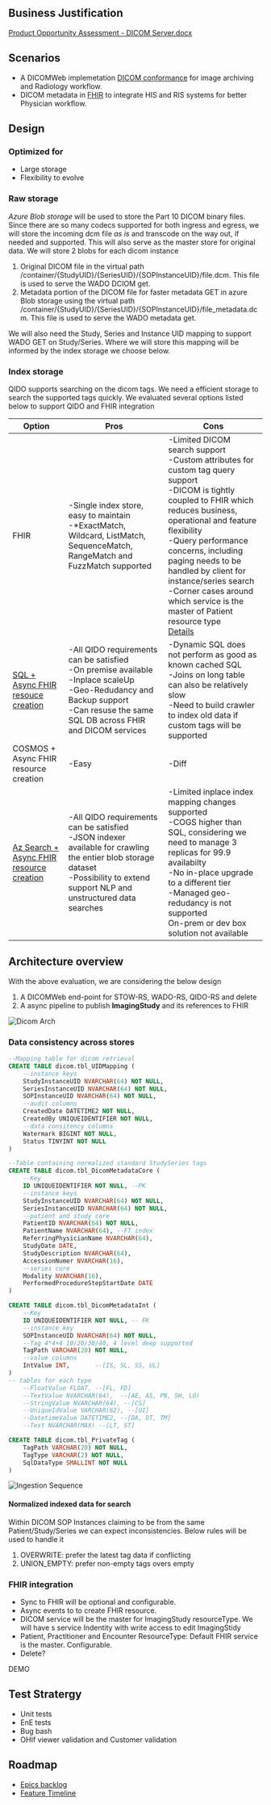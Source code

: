 ## Business Justification
[Product Opportunity Assessment - DICOM Server.docx](https://microsoft-my.sharepoint.com/:w:/p/stborg/EWt_x-xnfb9MozLTjl_-FdoBkUqT5n0w04m2pK7im6I-2A?e=2pEbaO&xsdata=MDR8MDF8U21pdGhhLlNhbGlncmFtYUBtaWNyb3NvZnQuY29tfGE5YWQ0ZTE1Mjg4ZjQyMzA3Yzg0MDhkN2E4MTUyMDIzfDcyZjk4OGJmODZmMTQxYWY5MWFiMmQ3Y2QwMTFkYjQ3fDF8MHw2MzcxNjI2ODA5OTk3NDk2MzB8VW5rbm93bnxUV0ZwYkdac2IzZDhleUpXSWpvaU1DNHdMakF3TURBaUxDSlFJam9pVjJsdU16SWlMQ0pCVGlJNklrMWhhV3dpTENKWFZDSTZNbjA9fC0x&sdata=ZzBJWGY3STlXaE9lL2UyYis4b3lrbWZwb2VZdmRRN2QwMnBrV1UyWVRlcz0%3D)

## Scenarios
- A DICOMWeb implemetation [DICOM conformance](DICOMWev-Conformance.md) for image archiving and Radiology workflow.
- DICOM metadata in [FHIR](https://www.hl7.org/fhir/imagingstudy.html) to integrate HIS and RIS systems for better Physician workflow.

## Design 

### Optimized for
- Large storage
- Flexibility to evolve

### Raw storage
*Azure Blob storage* will be used to store the Part 10 DICOM binary files. Since there are so many codecs supported for both ingress and egress, we will store the incoming dcm file *as is* and transcode on the way out, if needed and supported. This will also serve as the master store for original data. We will store 2 blobs for each dicom instance
1. Original DICOM file in  the virtual path /container/{StudyUID}/{SeriesUID}/{SOPInstanceUID}/file.dcm. This file is used to serve the WADO DCIOM get.
2. Metadata portion of the DICOM file for faster metadata GET in azure Blob storage using the virtual path /container/{StudyUID}/{SeriesUID}/{SOPInstanceUID}/file_metadata.dcm. This file is used to serve the WADO metadata get.

We will also need the Study, Series and Instance UID mapping to support WADO GET on Study/Series. Where we will store this mapping will be informed by the index storage we choose below.

### Index storage
QIDO supports searching on the dicom tags. We need a efficient storage to search the supported tags quickly. We evaluated several options listed below to support QIDO and FHIR integration

Option|Pros|Cons
----------|----------|----------
FHIR| -Single index store, easy to maintain<br/>-*ExactMatch, Wildcard, ListMatch, SequenceMatch, RangeMatch and FuzzMatch supported|-Limited DICOM search support<br/>-Custom attributes for custom tag query support<br/>-DICOM is tightly coupled to FHIR which reduces business, operational and feature flexibility<br/>-Query performance concerns, including paging needs to be handled by client for instance/series search<br/>-Corner cases around which service is the master of Patient resource type<br/>[Details](DicomWev-FHIR-SingleStoreTradeOff.md)|
[SQL + Async FHIR resouce creation](https://microsoft.sharepoint.com/:w:/t/msh/EY8pKt29ueRCijCrHhqBftcB1k1dTH3fiLR0s39xpyVyew)| -All QIDO requirements can be satisfied<br/>-On premise available<br/>-Inplace scaleUp<br/>-Geo-Redudancy and Backup support<br/>-Can resuse the same SQL DB across FHIR and DICOM services|-Dynamic SQL does not perform as good as known cached SQL<br/>-Joins on long table can also be relatively slow<br/>-Need to build crawler to index old data if custom tags will be supported 
COSMOS + Async FHIR resource creation| -Easy|-Diff
[Az Search + Async FHIR resource creation](https://microsoft.sharepoint.com/:w:/t/msh/EY8pKt29ueRCijCrHhqBftcB1k1dTH3fiLR0s39xpyVyew)| -All QIDO requirements can be satisfied<br/>-JSON indexer available for crawling the entier blob storage dataset<br/>-Possibility to extend support NLP and unstructured data searches|-Limited inplace index mapping changes supported<br/>-COGS higher than SQL, considering we need to manage 3 replicas for 99.9 availabilty<br/>-No in-place upgrade to a different tier<br/>-Managed geo-redudancy is not supported<br/>On-prem or dev box solution not available


## Architecture overview
With the above evaluation, we are considering the below design

1. A DICOMWeb end-point for STOW-RS, WADO-RS, QIDO-RS and delete
2. A async pipeline to publish **ImagingStudy** and its references to FHIR 

![Dicom Arch](images/DICOM-server-arch.png)

### Data consistency across stores
``` sql
--Mapping table for dicom retrieval
CREATE TABLE dicom.tbl_UIDMapping (
	--instance keys
	StudyInstanceUID NVARCHAR(64) NOT NULL,
	SeriesInstanceUID NVARCHAR(64) NOT NULL,
	SOPInstanceUID NVARCHAR(64) NOT NULL,
	--audit columns
	CreatedDate DATETIME2 NOT NULL,
	CreatedBy UNIQUEIDENTIFIER NOT NULL,
	--data consitency columns
	Watermark BIGINT NOT NULL,
	Status TINYINT NOT NULL
)

--Table containing normalized standard StudySeries tags
CREATE TABLE dicom.tbl_DicomMetadataCore (
	--Key
	ID UNIQUEIDENTIFIER NOT NULL, --PK
	--instance keys
	StudyInstanceUID NVARCHAR(64) NOT NULL,
	SeriesInstanceUID NVARCHAR(64) NOT NULL,
	--patient and study core
	PatientID NVARCHAR(64) NOT NULL,
	PatientName NVARCHAR(64), --FT index
	ReferringPhysicianName NVARCHAR(64),
	StudyDate DATE,
	StudyDescription NVARCHAR(64),
	AccessionNumer NVARCHAR(16),
	--series core
	Modality NVARCHAR(16),
	PerformedProcedureStepStartDate DATE
)

CREATE TABLE dicom.tbl_DicomMetadataInt (
	--Key
	ID UNIQUEIDENTIFIER NOT NULL, -- FK
	--instance key
	SOPInstanceUID NVARCHAR(64) NOT NULL,
	--Tag 4*4+4 10/20/30/40, 4 level deep supported
	TagPath VARCHAR(20) NOT NULL,
	--value columns
	IntValue INT,		--[IS, SL, SS, UL]
)
-- tables for each type
	--FloatValue FLOAT,	--[FL, FD]
	--TextValue NVARCHAR(64),  --[AE, AS, PN, SH, LO)
	--StringValue NVARCHAR(64), --[CS]
	--UniqueIdValue VARCHAR(62), --[UI]
	--DatetimeValue DATETIME2, --[DA, DT, TM]
	--Text NVARCHAR(MAX) --[LT, ST]

CREATE TABLE dicom.tbl_PrivateTag (
	TagPath VARCHAR(20) NOT NULL,
	TagType VARCHAR(2) NOT NULL,
	SqlDataType SMALLINT NOT NULL
)
```


![Ingestion Sequence](images/DICOMWeb-Ingestion-Sequence.png)

#### Normalized indexed data for search

Within DICOM SOP Instances claiming to be from the same Patient/Study/Series we can expect inconsistencies. Below rules will be used to handle it

1. OVERWRITE: prefer the latest tag data if conflicting
2. UNION_EMPTY: prefer non-empty tags overs empty

### FHIR integration

- Sync to FHIR will be optional and configurable.
- Async events to to create FHIR resource. 
- DICOM service will be the master for ImagingStudy resourceType. We will have s service Indentity with write access to edit ImagingStidy
- Patient, Practitioner and Encounter ResourceType: Default FHIR service is the master. Configurable.
- Delete?

DEMO

## Test Stratergy
- Unit tests
- EnE tests
- Bug bash
- OHIf viewer validation and Customer validation

## Roadmap

- [Epics backlog](https://microsofthealth.visualstudio.com/Health/_backlogs/backlog/Medical%20Imaging/Epics/)
- [Feature Timeline](https://microsofthealth.visualstudio.com/Health/_backlogs/ms-devlabs.workitem-feature-timeline-extension.workitem-feature-timeline/Medical%20Imaging/Epics/)


